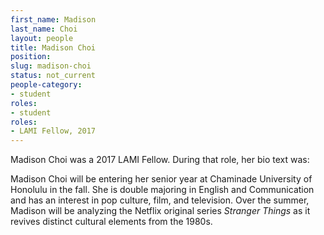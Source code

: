 ```yaml
---
first_name: Madison
last_name: Choi
layout: people
title: Madison Choi
position:
slug: madison-choi
status: not_current
people-category:
- student
roles:
- student
roles:
- LAMI Fellow, 2017
---
```

Madison Choi was a 2017 LAMI Fellow. During that role, her bio text was:

Madison Choi will be entering her senior year at Chaminade University of Honolulu in the fall. She is double majoring in English and Communication and has an interest in pop culture, film, and television. Over the summer, Madison will be analyzing the Netflix original series _Stranger Things_ as it revives distinct cultural elements from the 1980s.
